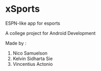 # xSports
ESPN-like app for esports

A college project for Android Development

Made by : 
1. Nico Samuelson
2. Kelvin Sidharta Sie
3. Vincentius Actonio
